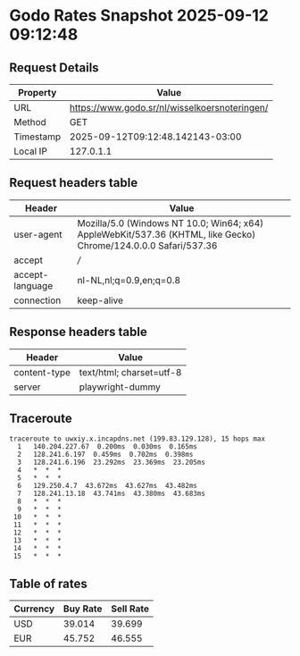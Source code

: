 # Godo Rates Snapshot 2025-09-12 09:12:48
## Request Details

| Property | Value |
|----------|-------|
| URL | https://www.godo.sr/nl/wisselkoersnoteringen/ |
| Method | GET |
| Timestamp | 2025-09-12T09:12:48.142143-03:00 |
| Local IP | 127.0.1.1 |
    
## Request headers table

| Header | Value |
|--------|-------|
| user-agent | Mozilla/5.0 (Windows NT 10.0; Win64; x64) AppleWebKit/537.36 (KHTML, like Gecko) Chrome/124.0.0.0 Safari/537.36 |
| accept | */* |
| accept-language | nl-NL,nl;q=0.9,en;q=0.8 |
| connection | keep-alive |

    
## Response headers table
| Header | Value |
|--------|-------|
| content-type | text/html; charset=utf-8 |
| server | playwright-dummy |

## Traceroute 

```
traceroute to uwxiy.x.incapdns.net (199.83.129.128), 15 hops max
  1   140.204.227.67  0.200ms  0.030ms  0.165ms 
  2   128.241.6.197  0.459ms  0.702ms  0.398ms 
  3   128.241.6.196  23.292ms  23.369ms  23.205ms 
  4   *  *  * 
  5   *  *  * 
  6   129.250.4.7  43.672ms  43.627ms  43.482ms 
  7   128.241.13.18  43.741ms  43.380ms  43.683ms 
  8   *  *  * 
  9   *  *  * 
 10   *  *  * 
 11   *  *  * 
 12   *  *  * 
 13   *  *  * 
 14   *  *  * 
 15   *  *  * 

```


## Table of rates

| Currency | Buy Rate | Sell Rate |
|----------|----------|-----------|
| USD | 39.014 | 39.699 |
| EUR | 45.752 | 46.555 |
